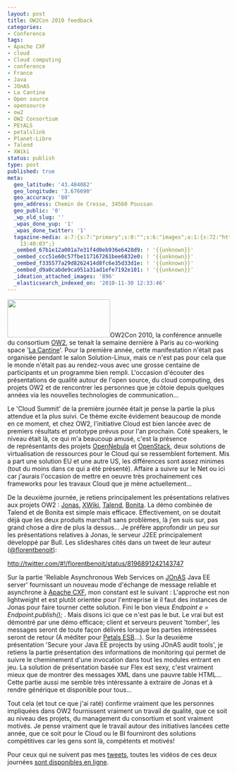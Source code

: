 ```yaml
---
layout: post
title: OW2Con 2010 feedback
categories:
- Conference
tags:
- Apache CXF
- cloud
- Cloud computing
- conference
- France
- Java
- JOnAS
- La Cantine
- Open source
- opensource
- ow2
- OW2 Consortium
- PEtALS
- petalslink
- Planet-Libre
- Talend
- XWiki
status: publish
type: post
published: true
meta:
  geo_latitude: '43.484082'
  geo_longitude: '3.676690'
  geo_accuracy: '80'
  geo_address: Chemin de Cresse, 34560 Poussan
  geo_public: '0'
  _wp_old_slug: ''
  _wpas_done_yup: '1'
  _wpas_done_twitter: '1'
  tagazine-media: a:7:{s:7:"primary";s:0:"";s:6:"images";a:1:{s:72:"http://chamerling.files.wordpress.com/2010/11/ow2_logo_medium_transp.png";a:6:{s:8:"file_url";s:72:"http://chamerling.files.wordpress.com/2010/11/ow2_logo_medium_transp.png";s:5:"width";s:3:"233";s:6:"height";s:2:"86";s:4:"type";s:5:"image";s:4:"area";s:5:"20038";s:9:"file_path";s:0:"";}}s:6:"videos";a:0:{}s:11:"image_count";s:1:"1";s:6:"author";s:7:"3303881";s:7:"blog_id";s:7:"3069558";s:9:"mod_stamp";s:19:"2011-01-07
    13:40:03";}
  _oembed_67b1e12a001a7e31f4d0eb936e6428d9: ! '{{unknown}}'
  _oembed_ccc51e60c57fbe117167261bee6832e0: ! '{{unknown}}'
  _oembed_f335577a29d8262414d8fc6e35d33d1e: ! '{{unknown}}'
  _oembed_d9a0cabde9ca951a31ad1efe7192e101: ! '{{unknown}}'
  _ideation_attached_images: '896'
  _elasticsearch_indexed_on: '2010-11-30 12:33:46'
---
```

<a href="http://chamerling.files.wordpress.com/2010/11/ow2_logo_medium_transp.png"><img class="alignleft size-full wp-image-896" title="ow2_logo_medium_transp" src="http://chamerling.files.wordpress.com/2010/11/ow2_logo_medium_transp.png" alt="" width="233" height="86" /></a>OW2Con 2010, la conférence annuelle du consortium <a href="http://ow2.org">OW2</a>, se tenait la semaine dernière à Paris au co-working space '<a class="zem_slink" title="La Cantine" rel="homepage" href="http://lacantine.org/">La Cantine</a>'. Pour la première année, cette manifestation n'était pas organisée pendant le salon Solution-Linux, mais ce n'est pas pour cela que le monde n'était pas au rendez-vous avec une grosse centaine de participants et un programme bien rempli. L'occasion d'écouter des présentations de qualité autour de l'open source, du cloud computing, des projets OW2 et de rencontrer les personnes que je côtoie depuis quelques années via les nouvelles technologies de communication...

Le 'Cloud Summit' de la première journée était je pense la partie la plus attendue et la plus suivi. Ce thème excite évidement beaucoup de monde en ce moment, et chez OW2, l'initiative Cloud est bien lancée avec de premiers résultats et prototype prévus pour l'an prochain.
Coté speakers, le niveau était là, ce qui m'a beaucoup amusé, c'est la présence de représentants des projets <a href="http://opennebula.org/">OpenNebula</a> et <a class="zem_slink" title="OpenStack" rel="homepage" href="http://openstack.org/">OpenStack</a>, deux solutions de virtualisation de ressources pour le Cloud qui se ressemblent fortement. Mis a part une solution EU et une autre US, les différences sont assez minimes (tout du moins dans ce qui a été présenté). Affaire a suivre sur le Net ou ici car j'aurais l'occasion de mettre en oeuvre très prochainement ces frameworks pour les travaux Cloud que je mène actuellement...

De la deuxième journée, je retiens principalement les présentations relatives aux projets OW2 : <a href="http://jonas.ow2.org">Jonas</a>, <a class="zem_slink" title="XWiki" rel="homepage" href="http://www.xwiki.org">XWiki</a>, <a class="zem_slink" title="Talend" rel="homepage" href="http://www.talend.com/">Talend</a>, <a href="http://www.bonitasoft.com/">Bonita</a>.
La démo combinée de Talend et de Bonita est simple mais efficace. Effectivement, on se doutait déjà que les deux produits marchait sans problèmes, là j'en suis sur, pas grand chose a dire de plus la dessus...
Je préfère approfondir un peu sur les présentations relatives à Jonas, le serveur J2EE principalement développé par Bull. Les slideshares cités dans un tweet de leur auteur (<a href="http://twitter.com/florentbenoit">@florentbenoit</a>):

http://twitter.com/#!/florentbenoit/status/8196891242143747

Sur la partie 'Reliable Asynchronous Web Services on <a class="zem_slink" title="JOnAS" rel="homepage" href="http://jonas.ow2.org/">JOnAS</a> Java EE server' fournissant un nouveau mode d'échange de message reliable et asynchrone à <a class="zem_slink" title="Apache CXF" rel="homepage" href="http://cxf.apache.org/">Apache CXF</a>, mon constant est le suivant : L'approche est non lightweight et est plutôt orientée pour l'entreprise ie il faut des instances de Jonas pour faire tourner cette solution. Fini le bon vieux <em>Endpoint e = Endpoint.publish();</em> . Mais disons ici que ce n'est pas le but. Le vrai but est démontré par une démo efficace; client et serveurs peuvent 'tomber', les messages seront de toute façon délivrés lorsque les parties intéressées seront de retour (A méditer pour <a class="zem_slink" title="Petals ESB" rel="homepage" href="http://petals.ow2.org">Petals ESB</a>...).
Sur la deuxième présentation 'Secure your Java EE projects by using JOnAS audit tools', je retiens la partie présentation des informations de monitoring qui permet de suivre le cheminement d'une invocation dans tout les modules entrant en jeu. La solution de présentation basée sur Flex est sexy, c'est vraiment mieux que de montrer des messages XML dans une pauvre table HTML... Cette partie aussi me semble très intéressante à extraire de Jonas et à rendre générique et disponible pour tous...

Tout cela (et tout ce que j'ai raté) confirme vraiment que les personnes impliquées dans OW2 fournissent vraiment un travail de qualité, que ce soit au niveau des projets, du management du consortium et sont vraiment motivés. Je pense vraiment que le travail autour des initiatives lancées cette année, que ce soit pour le Cloud ou le BI fourniront des solutions compétitives car les gens sont là, compétents et motivés!

Pour ceux qui ne suivent pas mes <a href="http://twitter.com/chamerling">tweets</a>, toutes les vidéos de ces deux journées <a href="http://lacantine.ubicast.eu/categories/ow2/">sont disponibles en ligne</a>.
